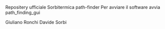 Repositery ufficiale Sorbitermica path-finder 
Per avviare il software avvia path_finding_gui 

Giuliano Ronchi
Davide Sorbi
